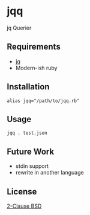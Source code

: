 # jqq

jq Querier

## Requirements

* [jq](https://github.com/stedolan/jq)
* Modern-ish ruby

## Installation

```
alias jqq="/path/to/jqq.rb"
```

## Usage

```
jqq . test.json
```

## Future Work

* stdin support
* rewrite in another language

## License

[2-Clause BSD](LICENSE)
